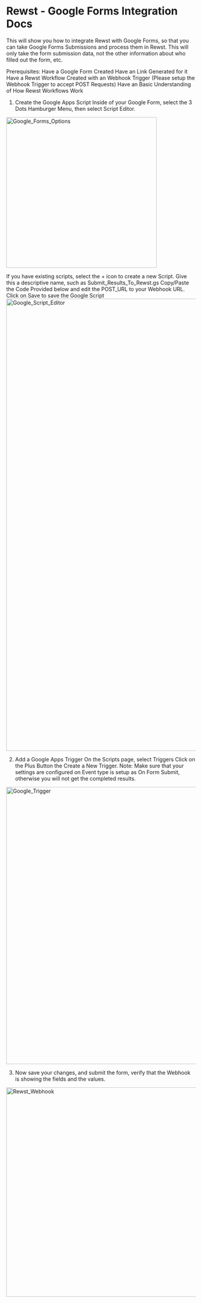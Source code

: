 # Rewst - Google Forms Integration Docs

This will show you how to integrate Rewst with Google Forms, so that you can take Google Forms Submissions and process them in Rewst. This will only take the form submission data,
not the other information about who filled out the form, etc.

Prerequisites: 
Have a Google Form Created
Have an Link Generated for it
Have a Rewst Workflow Created with an Webhook Trigger (Please setup the Webhook Trigger to accept POST Requests)
Have an Basic Understanding of How Rewst Workflows Work

1. Create the Google Apps Script
Inside of your Google Form, select the 3 Dots Hamburger Menu, then select Script Editor.

<img width="400" alt="Google_Forms_Options" src="https://github.com/PEAKE-Technology-Partners/Rewst-Workflows/assets/59022873/a4994221-0578-4314-8333-cda4fe4bfab5">



If you have existing scripts, select the + icon to create a new Script. Give this a descriptive name, such as Submit_Results_To_Rewst.gs
Copy/Paste the Code Provided below and edit the POST_URL to your Webhook URL.
Click on Save to save the Google Script
<img width="1201" alt="Google_Script_Editor" src="https://github.com/PEAKE-Technology-Partners/Rewst-Workflows/assets/59022873/755aa7ed-c815-4fe6-8bdc-6d32666ab570">





2. Add a Google Apps Trigger
On the Scripts page, select Triggers
Click on the Plus Button the Create a New Trigger.
Note: Make sure that your settings are configured on Event type is setup as On Form Submit, otherwise you will not get the completed results. 
<img width="736" alt="Google_Trigger" src="https://github.com/PEAKE-Technology-Partners/Rewst-Workflows/assets/59022873/9b6205fc-14fb-4419-af82-c33ae09748f2">







3. Now save your changes, and submit the form, verify that the Webhook is showing the fields and the values.

<img width="556" alt="Rewst_Webhook" src="https://github.com/PEAKE-Technology-Partners/Rewst-Workflows/assets/59022873/e622e233-b60b-4e4c-81d2-e86e6d8aa50f">






